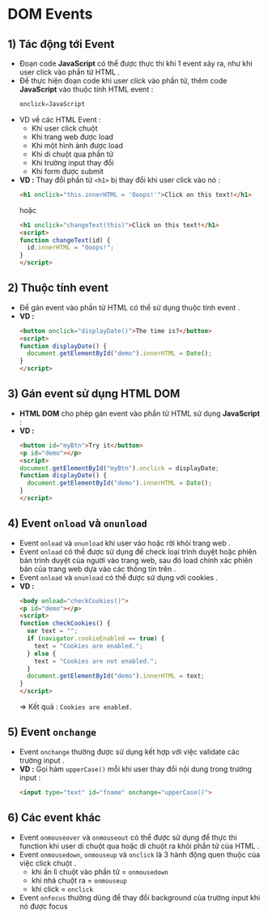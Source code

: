 # DOM Events
## **1) Tác động tới Event**
- Đoạn code **JavaScript** có thể được thực thi khi 1 event xảy ra, như khi user click vào phần tử HTML .
- Để thực hiện đoạn code khi user click vào phần tử, thêm code **JavaScript** vào thuộc tính HTML event :
    ```js
    onclick=JavaScript
    ```
- VD về các HTML Event :
    - Khi user click chuột 
    - Khi trang web được load
    - Khi một hình ảnh được load
    - Khi di chuột qua phần tử
    - Khi trường input thay đổi
    - Khi form được submit
- **VD :** Thay đổi phần tử `<h1>` bị thay đổi khi user click vào nó :
    ```html
    <h1 onclick="this.innerHTML = 'Ooops!'">Click on this text!</h1>
    ```
    hoặc 
    ```html
    <h1 onclick="changeText(this)">Click on this text!</h1>
    <script>
    function changeText(id) {
      id.innerHTML = "Ooops!";
    }
    </script>
    ```
## **2) Thuộc tính event** 
- Để gán event vào phần tử HTML có thể sử dụng thuộc tính event .
- **VD :**
    ```html
    <button onclick="displayDate()">The time is?</button>
    <script>
    function displayDate() {
      document.getElementById("demo").innerHTML = Date();
    }
    </script>
    ```
## **3) Gán event sử dụng HTML DOM**
- **HTML DOM** cho phép gán event vào phần tử HTML sử dụng **JavaScript** :
- **VD :**
    ```html
    <button id="myBtn">Try it</button>
    <p id="demo"></p>
    <script>
    document.getElementById("myBtn").onclick = displayDate;
    function displayDate() {
      document.getElementById("demo").innerHTML = Date();
    }
    </script>
    ```
## **4) Event `onload` và `onunload`**
- Event `onload` và `onunload` khi user vào hoặc rời khỏi trang web .
- Event `onload` có thể được sử dụng để check loại trình duyệt hoặc phiên bản trình duyệt của người vào trang web, sau đó load chính xác phiên bản của trang web dựa vào các thông tin trên .
- Event `onload` và `onunload` có thể được sử dụng với cookies .
- **VD :**
    ```html
    <body onload="checkCookies()">
    <p id="demo"></p>
    <script>
    function checkCookies() {
      var text = "";
      if (navigator.cookieEnabled == true) {
        text = "Cookies are enabled.";
      } else {
        text = "Cookies are not enabled.";
      }
      document.getElementById("demo").innerHTML = text;
    }
    </script>
    ```
    => Kết quả : `Cookies are enabled.`
## **5) Event `onchange`**
- Event `onchange` thường được sử dụng kết hợp với việc validate các trường input .
- **VD :** Gọi hàm `upperCase()` mỗi khi user thay đổi nội dung trong trường input :
    ```html
    <input type="text" id="fname" onchange="upperCase()">
    ```
## **6) Các event khác**
- Event `onmouseover` và `onmouseout` có thể được sử dụng để thực thi function khi user di chuột qua hoặc di chuột ra khỏi phần tử của HTML .
- Event `onmousedown`, `onmouseup` và `onclick` là 3 hành động quen thuộc của việc click chuột .
    - khi ấn lì chuột vào phần tử = `onmousedown`
    - khi nhả chuột ra = `onmouseup`
    - khi click = `onclick`
- Event `onfocus` thường dùng để thay đổi background của trường input khi nó được focus

